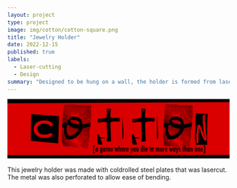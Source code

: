 ```yaml
---
layout: project
type: project
image: img/cotton/cotton-square.png
title: "Jewelry Holder"
date: 2022-12-15
published: true
labels:
  - Laser-cutting
  - Design
summary: "Designed to be hung on a wall, the holder is formed from lasercut metal sheets. Assembly of final product requires no machinery and can be folded by hand."
---
```


<img class="img-fluid" src="../img/cotton/cotton-header.png">

This jewelry holder was made with coldrolled steel plates that was lasercut. The metal was also perforated to allow ease of bending. 
